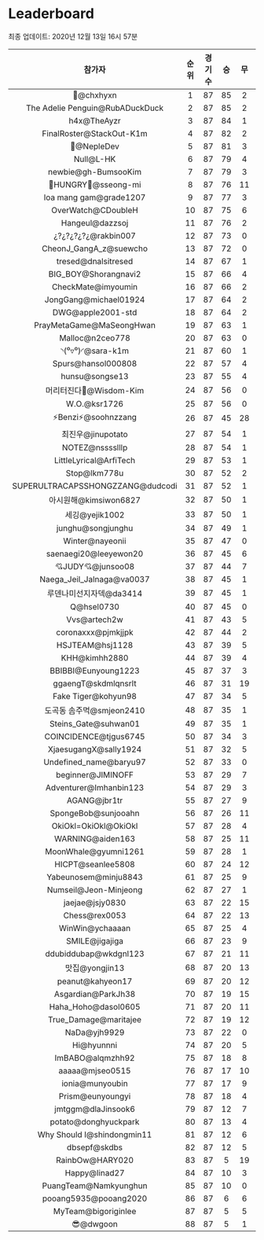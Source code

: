 # Leaderboard
최종 업데이트: 2020년 12월 13일 16시 57분




| 참가자 | 순위 | 경기수 | 승 | 무 | 패 | 승점 |
|:---:|:---:|:---:|:---:|:---:|:---:|:---:|
| 👑@chxhyxn | 1 | 87 | 85 | 2 | 0 | 257 |
| The Adelie Penguin@RubADuckDuck | 2 | 87 | 85 | 2 | 0 | 257 |
| h4x@TheAyzr | 3 | 87 | 84 | 1 | 2 | 253 |
| FinalRoster@StackOut-K1m | 4 | 87 | 82 | 2 | 3 | 248 |
| 🥈@NepleDev | 5 | 87 | 81 | 3 | 3 | 246 |
| Null@L-HK | 6 | 87 | 79 | 4 | 4 | 241 |
| newbie@gh-BumsooKim | 7 | 87 | 79 | 3 | 5 | 240 |
| 🍗HUNGRY🍗@sseong-mi | 8 | 87 | 76 | 11 | 0 | 239 |
| loa mang gam@grade1207 | 9 | 87 | 77 | 3 | 7 | 234 |
| OverWatch@CDoubleH | 10 | 87 | 75 | 6 | 6 | 231 |
| Hangeul@dazzsoj | 11 | 87 | 76 | 2 | 9 | 230 |
| ¿?¿?¿?¿?¿@rakbin007 | 12 | 87 | 73 | 0 | 14 | 219 |
| CheonJ_GangA_z@suewcho | 13 | 87 | 72 | 0 | 15 | 216 |
| tresed@dnalsitresed | 14 | 87 | 67 | 1 | 19 | 202 |
| BIG_BOY@Shorangnavi2 | 15 | 87 | 66 | 4 | 17 | 202 |
| CheckMate@imyoumin | 16 | 87 | 66 | 2 | 19 | 200 |
| JongGang@michael01924 | 17 | 87 | 64 | 2 | 21 | 194 |
| DWG@apple2001-std | 18 | 87 | 64 | 2 | 21 | 194 |
| PrayMetaGame@MaSeongHwan | 19 | 87 | 63 | 1 | 23 | 190 |
| Malloc@n2ceo778 | 20 | 87 | 63 | 0 | 24 | 189 |
| ◝(⁰▿⁰)◜@sara-k1m | 21 | 87 | 60 | 1 | 26 | 181 |
| Spurs@hansol000808 | 22 | 87 | 57 | 4 | 26 | 175 |
| hunsu@songse13 | 23 | 87 | 55 | 4 | 28 | 169 |
| 머리터진다🤯@Wisdom-Kim | 24 | 87 | 56 | 0 | 31 | 168 |
| W.O.@ksr1726 | 25 | 87 | 56 | 0 | 31 | 168 |
| ⚡Benzi⚡@soohnzzang | 26 | 87 | 45 | 28 | 14 | 163 |
| 최진우@jinupotato | 27 | 87 | 54 | 1 | 32 | 163 |
| NOTEZ@nsssslllp | 28 | 87 | 54 | 1 | 32 | 163 |
| LittleLyrical@ArfiTech | 29 | 87 | 53 | 1 | 33 | 160 |
| Stop@lkm778u | 30 | 87 | 52 | 2 | 33 | 158 |
| SUPERULTRACAPSSHONGZZANG@dudcodi | 31 | 87 | 52 | 1 | 34 | 157 |
| 아시원해@kimsiwon6827 | 32 | 87 | 50 | 1 | 36 | 151 |
| 세깅@yejik1002 | 33 | 87 | 50 | 1 | 36 | 151 |
| junghu@songjunghu | 34 | 87 | 49 | 1 | 37 | 148 |
| Winter@nayeonii | 35 | 87 | 47 | 0 | 40 | 141 |
| saenaegi20@leeyewon20 | 36 | 87 | 45 | 6 | 36 | 141 |
| 💘JUDY💘@junsoo08 | 37 | 87 | 44 | 7 | 36 | 139 |
| Naega_Jeil_Jalnaga@va0037 | 38 | 87 | 45 | 1 | 41 | 136 |
| 루덴나미선지자덱@da3414 | 39 | 87 | 45 | 1 | 41 | 136 |
| Q@hsel0730 | 40 | 87 | 45 | 0 | 42 | 135 |
| Vvs@artech2w | 41 | 87 | 43 | 5 | 39 | 134 |
| coronaxxx@pjmkjjpk | 42 | 87 | 44 | 2 | 41 | 134 |
| HSJTEAM@hsj1128 | 43 | 87 | 39 | 5 | 43 | 122 |
| KHH@kimhh2880 | 44 | 87 | 39 | 4 | 44 | 121 |
| BBIBBI@Eunyoung1223 | 45 | 87 | 37 | 3 | 47 | 114 |
| ggaengT@skdmlqnsrlt | 46 | 87 | 31 | 19 | 37 | 112 |
| Fake Tiger@kohyun98 | 47 | 87 | 34 | 5 | 48 | 107 |
| 도곡동 솜주먹@smjeon2410 | 48 | 87 | 35 | 1 | 51 | 106 |
| Steins_Gate@suhwan01 | 49 | 87 | 35 | 1 | 51 | 106 |
| COINCIDENCE@tjgus6745 | 50 | 87 | 34 | 3 | 50 | 105 |
| XjaesugangX@sally1924 | 51 | 87 | 32 | 5 | 50 | 101 |
| Undefined_name@baryu97 | 52 | 87 | 33 | 0 | 54 | 99 |
| beginner@JIMINOFF | 53 | 87 | 29 | 7 | 51 | 94 |
| Adventurer@Imhanbin123 | 54 | 87 | 29 | 3 | 55 | 90 |
| AGANG@jbr1tr | 55 | 87 | 27 | 9 | 51 | 90 |
| SpongeBob@sunjooahn | 56 | 87 | 26 | 11 | 50 | 89 |
| OkiOkl=OkiOkl@OkiOkl | 57 | 87 | 28 | 4 | 55 | 88 |
| WARNING@aiden163 | 58 | 87 | 25 | 11 | 51 | 86 |
| MoonWhale@gyumni1261 | 59 | 87 | 28 | 1 | 58 | 85 |
| HICPT@seanlee5808 | 60 | 87 | 24 | 12 | 51 | 84 |
| Yabeunosem@minju8843 | 61 | 87 | 25 | 9 | 53 | 84 |
| Numseil@Jeon-Minjeong | 62 | 87 | 27 | 1 | 59 | 82 |
| jaejae@jsjy0830 | 63 | 87 | 22 | 15 | 50 | 81 |
| Chess@rex0053 | 64 | 87 | 22 | 13 | 52 | 79 |
| WinWin@ychaaaan | 65 | 87 | 25 | 4 | 58 | 79 |
| SMILE@jigajiga | 66 | 87 | 23 | 9 | 55 | 78 |
| ddubiddubap@wkdgnl123 | 67 | 87 | 21 | 11 | 55 | 74 |
| 맛집@yongjin13 | 68 | 87 | 20 | 13 | 54 | 73 |
| peanut@kahyeon17 | 69 | 87 | 20 | 12 | 55 | 72 |
| Asgardian@ParkJh38 | 70 | 87 | 19 | 15 | 53 | 72 |
| Haha_Hoho@dasol0605 | 71 | 87 | 20 | 11 | 56 | 71 |
| True_Damage@maritajee | 72 | 87 | 19 | 12 | 56 | 69 |
| NaDa@yjh9929 | 73 | 87 | 22 | 0 | 65 | 66 |
| Hi@hyunnni | 74 | 87 | 20 | 5 | 62 | 65 |
| ImBABO@alqmzhh92 | 75 | 87 | 18 | 8 | 61 | 62 |
| aaaaa@mjseo0515 | 76 | 87 | 17 | 10 | 60 | 61 |
| ionia@munyoubin | 77 | 87 | 17 | 9 | 61 | 60 |
| Prism@eunyoungyi | 78 | 87 | 18 | 4 | 65 | 58 |
| jmtggm@dlaJinsook6 | 79 | 87 | 12 | 7 | 68 | 43 |
| potato@donghyuckpark | 80 | 87 | 13 | 4 | 70 | 43 |
| Why Should I@shindongmin11 | 81 | 87 | 12 | 6 | 69 | 42 |
| dbsepf@skdbs | 82 | 87 | 12 | 5 | 70 | 41 |
| RainbOw@HARY020 | 83 | 87 | 5 | 19 | 63 | 34 |
| Happy@linad27 | 84 | 87 | 10 | 3 | 74 | 33 |
| PuangTeam@Namkyunghun | 85 | 87 | 10 | 0 | 77 | 30 |
| pooang5935@pooang2020 | 86 | 87 | 6 | 6 | 75 | 24 |
| MyTeam@bigoriginlee | 87 | 87 | 5 | 5 | 77 | 20 |
| 😎@dwgoon | 88 | 87 | 5 | 1 | 81 | 16 |